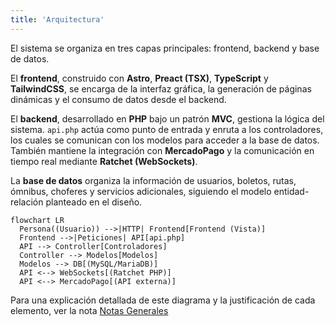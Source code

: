 ```yaml
---
title: 'Arquitectura'
---
```


El sistema se organiza en tres capas principales: frontend, backend y base de datos.

El **frontend**, construido con **Astro**, **Preact (TSX)**, **TypeScript** y **TailwindCSS**, se encarga de la interfaz gráfica, la generación de páginas dinámicas y el consumo de datos desde el backend.

El **backend**, desarrollado en **PHP** bajo un patrón **MVC**, gestiona la lógica del sistema. `api.php` actúa como punto de entrada y enruta a los controladores, los cuales se comunican con los modelos para acceder a la base de datos. También mantiene la integración con **MercadoPago** y la comunicación en tiempo real mediante **Ratchet (WebSockets)**.

La **base de datos** organiza la información de usuarios, boletos, rutas, ómnibus, choferes y servicios adicionales, siguiendo el modelo entidad-relación planteado en el diseño.

```mermaid
flowchart LR
  Persona((Usuario)) -->|HTTP| Frontend[Frontend (Vista)]
  Frontend -->|Peticiones| API[api.php]
  API --> Controller[Controladores]
  Controller --> Modelos[Modelos]
  Modelos --> DB[(MySQL/MariaDB)]
  API <--> WebSockets[(Ratchet PHP)]
  API <--> MercadoPago[(API externa)]
```

Para una explicación detallada de este diagrama y la justificación de cada elemento, ver la nota [Notas Generales](/study-notes/general#)